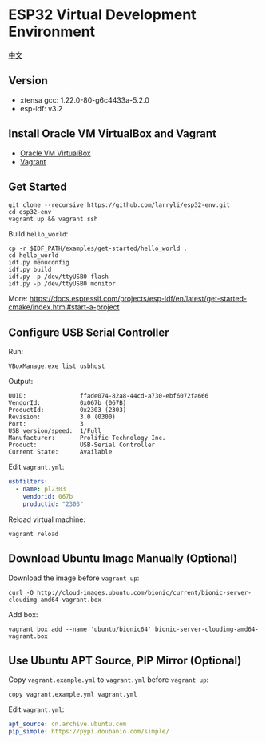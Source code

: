 # ESP32 Virtual Development Environment

[中文](README-CN.md)

## Version

- xtensa gcc: 1.22.0-80-g6c4433a-5.2.0
- esp-idf: v3.2

## Install Oracle VM VirtualBox and Vagrant

- [Oracle VM VirtualBox](https://www.virtualbox.org/wiki/Downloads)
- [Vagrant](https://www.vagrantup.com/downloads.html)

## Get Started

    git clone --recursive https://github.com/larryli/esp32-env.git
    cd esp32-env
    vagrant up && vagrant ssh

Build `hello_world`:

    cp -r $IDF_PATH/examples/get-started/hello_world .
    cd hello_world
    idf.py menuconfig
    idf.py build
    idf.py -p /dev/ttyUSB0 flash
    idf.py -p /dev/ttyUSB0 monitor

More: https://docs.espressif.com/projects/esp-idf/en/latest/get-started-cmake/index.html#start-a-project

## Configure USB Serial Controller

Run:

    VBoxManage.exe list usbhost

Output:

    UUID:               ffade074-82a8-44cd-a730-ebf6072fa666
    VendorId:           0x067b (067B)
    ProductId:          0x2303 (2303)
    Revision:           3.0 (0300)
    Port:               3
    USB version/speed:  1/Full
    Manufacturer:       Prolific Technology Inc.
    Product:            USB-Serial Controller
    Current State:      Available

Edit `vagrant.yml`:

```yaml
usbfilters:
  - name: pl2303
    vendorid: 067b
    productid: "2303"
```

Reload virtual machine:

    vagrant reload

## Download Ubuntu Image Manually (Optional)

Download the image before `vagrant up`:

    curl -O http://cloud-images.ubuntu.com/bionic/current/bionic-server-cloudimg-amd64-vagrant.box

Add box:

    vagrant box add --name 'ubuntu/bionic64' bionic-server-cloudimg-amd64-vagrant.box

## Use Ubuntu APT Source, PIP Mirror (Optional)

Copy `vagrant.example.yml` to `vagrant.yml` before `vagrant up`:

    copy vagrant.example.yml vagrant.yml

Edit `vagrant.yml`:

```yaml
apt_source: cn.archive.ubuntu.com
pip_simple: https://pypi.doubanio.com/simple/
```
